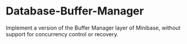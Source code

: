# Database-Buffer-Manager
Implement a version of the Buffer Manager layer of Minibase, without support for concurrency control or recovery.
